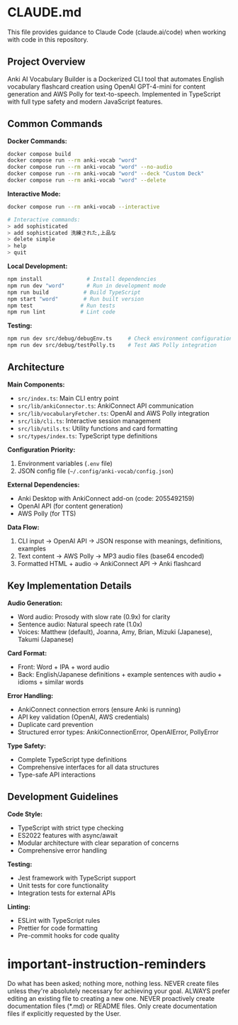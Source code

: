 # CLAUDE.md

This file provides guidance to Claude Code (claude.ai/code) when working with code in this repository.

## Project Overview

Anki AI Vocabulary Builder is a Dockerized CLI tool that automates English vocabulary flashcard creation using OpenAI GPT-4-mini for content generation and AWS Polly for text-to-speech. Implemented in TypeScript with full type safety and modern JavaScript features.

## Common Commands

**Docker Commands:**
```bash
docker compose build
docker compose run --rm anki-vocab "word"
docker compose run --rm anki-vocab "word" --no-audio
docker compose run --rm anki-vocab "word" --deck "Custom Deck"
docker compose run --rm anki-vocab "word" --delete
```

**Interactive Mode:**
```bash
docker compose run --rm anki-vocab --interactive

# Interactive commands:
> add sophisticated
> add sophisticated 洗練された,上品な
> delete simple
> help
> quit
```

**Local Development:**
```bash
npm install              # Install dependencies
npm run dev "word"       # Run in development mode
npm run build           # Build TypeScript
npm start "word"        # Run built version
npm test               # Run tests
npm run lint           # Lint code
```

**Testing:**
```bash
npm run dev src/debug/debugEnv.ts     # Check environment configuration
npm run dev src/debug/testPolly.ts    # Test AWS Polly integration
```

## Architecture

**Main Components:**
- `src/index.ts`: Main CLI entry point
- `src/lib/ankiConnector.ts`: AnkiConnect API communication
- `src/lib/vocabularyFetcher.ts`: OpenAI and AWS Polly integration
- `src/lib/cli.ts`: Interactive session management
- `src/lib/utils.ts`: Utility functions and card formatting
- `src/types/index.ts`: TypeScript type definitions

**Configuration Priority:**
1. Environment variables (`.env` file)
2. JSON config file (`~/.config/anki-vocab/config.json`)

**External Dependencies:**
- Anki Desktop with AnkiConnect add-on (code: 2055492159)
- OpenAI API (for content generation)
- AWS Polly (for TTS)

**Data Flow:**
1. CLI input → OpenAI API → JSON response with meanings, definitions, examples
2. Text content → AWS Polly → MP3 audio files (base64 encoded)
3. Formatted HTML + audio → AnkiConnect API → Anki flashcard

## Key Implementation Details

**Audio Generation:**
- Word audio: Prosody with slow rate (0.9x) for clarity
- Sentence audio: Natural speech rate (1.0x)
- Voices: Matthew (default), Joanna, Amy, Brian, Mizuki (Japanese), Takumi (Japanese)

**Card Format:**
- Front: Word + IPA + word audio
- Back: English/Japanese definitions + example sentences with audio + idioms + similar words

**Error Handling:**
- AnkiConnect connection errors (ensure Anki is running)
- API key validation (OpenAI, AWS credentials)
- Duplicate card prevention
- Structured error types: AnkiConnectionError, OpenAIError, PollyError

**Type Safety:**
- Complete TypeScript type definitions
- Comprehensive interfaces for all data structures
- Type-safe API interactions

## Development Guidelines

**Code Style:**
- TypeScript with strict type checking
- ES2022 features with async/await
- Modular architecture with clear separation of concerns
- Comprehensive error handling

**Testing:**
- Jest framework with TypeScript support
- Unit tests for core functionality
- Integration tests for external APIs

**Linting:**
- ESLint with TypeScript rules
- Prettier for code formatting
- Pre-commit hooks for code quality

# important-instruction-reminders
Do what has been asked; nothing more, nothing less.
NEVER create files unless they're absolutely necessary for achieving your goal.
ALWAYS prefer editing an existing file to creating a new one.
NEVER proactively create documentation files (*.md) or README files. Only create documentation files if explicitly requested by the User.
